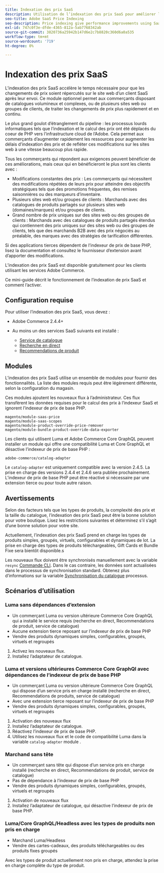 ```yaml
---
title: Indexation des prix SaaS
description: Utilisation de l’indexation des prix SaaS pour améliorer les performances
seo-title: Adobe SaaS Price Indexing
seo-description: Price indexing give performance improvements using SaaS infrastructure
exl-id: 747c0f3e-dfde-4365-812a-5ab7768342ab
source-git-commit: 3820736a25942b147d6e2c7b8820c360d6a0a535
workflow-type: tm+mt
source-wordcount: '719'
ht-degree: 0%

---
```


# Indexation des prix SaaS

L’indexation des prix SaaS accélère le temps nécessaire pour que les changements de prix soient répercutés sur le site web d’un client SaaS après leur envoi. Ce module optionnel permet aux commerçants disposant de catalogues volumineux et complexes, ou de plusieurs sites web ou groupes de clients, de traiter les changements de prix plus rapidement et en continu.

Le plus grand goulot d’étranglement du pipeline : les processus lourds informatiques tels que l’indexation et le calcul des prix ont été déplacés du coeur de PHP vers l’infrastructure cloud de l’Adobe. Cela permet aux commerçants d’augmenter rapidement les ressources pour augmenter les délais d’indexation des prix et de refléter ces modifications sur les sites web à une vitesse beaucoup plus rapide.

Tous les commerçants qui répondent aux exigences peuvent bénéficier de ces améliorations, mais ceux qui en bénéficieront le plus sont les clients avec :

* Modifications constantes des prix : Les commerçants qui nécessitent des modifications répétées de leurs prix pour atteindre des objectifs stratégiques tels que des promotions fréquentes, des remises saisonnières ou des marqueurs d’inventaire.
* Plusieurs sites web et/ou groupes de clients : Marchands avec des catalogues de produits partagés sur plusieurs sites web (domaines/marques) et/ou groupes de clients.
* Grand nombre de prix uniques sur des sites web ou des groupes de clients : Marchands avec des catalogues de produits partagés étendus qui contiennent des prix uniques sur des sites web ou des groupes de clients, tels que des marchands B2B avec des prix négociés au préalable, des marques avec des stratégies de tarification différentes.

Si des applications tierces dépendent de l’indexeur de prix de base PHP, lisez la documentation et consultez le fournisseur d’extension avant d’apporter des modifications.

L’indexation des prix SaaS est disponible gratuitement pour les clients utilisant les services Adobe Commerce.

Ce mini-guide décrit le fonctionnement de l’indexation de prix SaaS et comment l’activer.

## Configuration requise

Pour utiliser l’indexation des prix SaaS, vous devez :

* Adobe Commerce 2.4.4+
* Au moins un des services SaaS suivants est installé :

   * [Service de catalogue](../catalog-service/overview.md)
   * [Recherche en direct](../live-search/guide-overview.md)
   * [Recommendations de produit](../product-recommendations/guide-overview.md)

## Modules

L’indexation des prix SaaS utilise un ensemble de modules pour fournir des fonctionnalités. La liste des modules requis peut être légèrement différente, selon la configuration du magasin.

Ces modules ajoutent les nouveaux flux à l’administrateur. Ces flux transfèrent les données requises pour le calcul des prix à l’indexeur SaaS et ignorent l’indexeur de prix de base PHP.

```
magento/module-saas-price
magento/module-saas-scopes
magento/module-product-override-price-remover
magento/module-bundle-product-override-data-exporter
```

Les clients qui utilisent Luma et Adobe Commerce Core GraphQL peuvent installer un module qui offre une compatibilité Luma et Core GraphQL et désactive l’indexeur de prix de base PHP :

```
adobe-commerce/catalog-adapter
```

Le `catalog-adapter` est uniquement compatible avec la version 2.4.5. La prise en charge des versions 2.4.4 et 2.4.6 sera publiée prochainement.
L’indexeur de prix de base PHP peut être réactivé si nécessaire par une extension tierce ou pour toute autre raison.

## Avertissements

Selon des facteurs tels que les types de produits, la complexité des prix et la taille du catalogue, l’indexation des prix SaaS peut être la bonne solution pour votre boutique. Lisez les restrictions suivantes et déterminez s’il s’agit d’une bonne solution pour votre site.

Actuellement, l’indexation des prix SaaS prend en charge les types de produits simples, groupés, virtuels, configurables et dynamiques de lot.
La prise en charge des types de produits téléchargeables, Gift Cards et Bundle Fixe sera bientôt disponible.s

Les nouveaux flux doivent être synchronisés manuellement avec la variable `resync` [Commande CLI](https://experienceleague.adobe.com/docs/commerce-merchant-services/user-guides/data-services/catalog-sync.html#resynccmdline). Dans le cas contraire, les données sont actualisées dans le processus de synchronisation standard. Obtenez plus d’informations sur la variable [Synchronisation du catalogue](../landing/catalog-sync.md) processus.

## Scénarios d’utilisation

### Luma sans dépendances d’extension

* Un commerçant Luma ou version ultérieure Commerce Core GraphQL qui a installé le service requis (recherche en direct, Recommendations de produit, service de catalogue)
* Aucune extension tierce reposant sur l’indexeur de prix de base PHP
* Vendre des produits dynamiques simples, configurables, groupés, virtuels et regroupés

1. Activez les nouveaux flux.
1. Installez l’adaptateur de catalogue.

### Luma et versions ultérieures Commerce Core GraphQl avec dépendances de l’indexeur de prix de base PHP

* Un commerçant Luma ou version ultérieure Commerce Core GraphQL qui dispose d’un service pris en charge installé (recherche en direct, Recommendations de produits, service de catalogue)
* Avec une extension tierce reposant sur l’indexeur de prix de base PHP
* Vendre des produits dynamiques simples, configurables, groupés, virtuels et regroupés

1. Activation des nouveaux flux
1. Installez l’adaptateur de catalogue.
1. Réactivez l’indexeur de prix de base PHP.
1. Utilisez les nouveaux flux et le code de compatibilité Luma dans la variable `catalog-adapter` module .

### Marchand sans tête

* Un commerçant sans tête qui dispose d’un service pris en charge installé (recherche en direct, Recommendations de produit, service de catalogue)
* Pas de dépendance à l’indexeur de prix de base PHP
* Vendre des produits dynamiques simples, configurables, groupés, virtuels et regroupés

1. Activation de nouveaux flux
1. Installez l’adaptateur de catalogue, qui désactive l’indexeur de prix de base PHP.

### Luma/Core GraphQL/Headless avec les types de produits non pris en charge

* Marchand Luma/Headless
* Vendre des cartes-cadeaux, des produits téléchargeables ou des produits fixes groupés

Avec les types de produit actuellement non pris en charge, attendez la prise en charge complète du type de produit.
